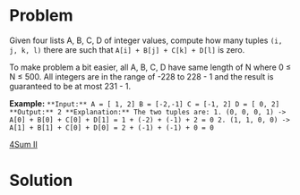 
# Problem

Given four lists A, B, C, D of integer values, compute how many tuples `(i, j,
k, l)` there are such that `A[i] + B[j] + C[k] + D[l]` is zero.

To make problem a bit easier, all A, B, C, D have same length of N where 0 ≤ N
≤ 500. All integers are in the range of -228 to 228 - 1 and the result is
guaranteed to be at most 231 - 1.

**Example:**
    ```
    **Input:**
    A = [ 1, 2]
    B = [-2,-1]
    C = [-1, 2]
    D = [ 0, 2]
    **Output:**
    2
    **Explanation:**
    The two tuples are:
    1. (0, 0, 0, 1) -> A[0] + B[0] + C[0] + D[1] = 1 + (-2) + (-1) + 2 = 0
    2. (1, 1, 0, 0) -> A[1] + B[1] + C[0] + D[0] = 2 + (-1) + (-1) + 0 = 0
    ```



[4Sum II](https://leetcode.com/problems/4sum-ii)

# Solution



